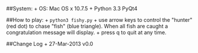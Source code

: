 ##System:
    + OS: Mac OS x 10.7.5
    + Python 3.3 PyQt4

##How to play:
    + `python3 fishy.py`
    + use arrow keys to control the "hunter" (red dot) to chase "fish" (blue triangle). When all fish are caught a congratulation message will display.
    + press q to quit at any time. 


##Change Log
    + 27-Mar-2013  v0.0
